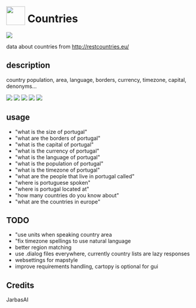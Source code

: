 # <img src='./icon.png' width='50' height='50' style='vertical-align:bottom'/> Countries

![](logo.png)

data about countries from http://restcountries.eu/

## description

country population, area, language, borders, currency, timezone, capital, denonyms...

![](gui.png)
![](gui2.png)
![](gui3.png)
![](gui4.png)
![](gui5.png)

## usage

* "what is the size of portugal"
* "what are the borders of portugal"
* "what is the capital of portugal"
* "what is the currency of portugal"
* "what is the language of portugal"
* "what is the population of portugal"
* "what is the timezone of portugal"
* "what are the people that live in portugal called"
* "where is portuguese spoken"
* "where is portugal located at"
* "how many countries do you know about"
* "what are the countries in europe"

## TODO

* "use units when speaking country area
* "fix timezone spellings to use natural language
* better region matching
* use .dialog files everywhere, currently country lists are lazy responses
* websettings for mapstyle
* improve requirements handling, cartopy is optional for gui

## Credits

JarbasAI
